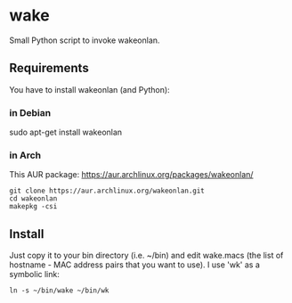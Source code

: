 # wake

Small Python script to invoke wakeonlan.

## Requirements

You have to install wakeonlan (and Python):

### in Debian

sudo apt-get install wakeonlan

### in Arch

This AUR package: https://aur.archlinux.org/packages/wakeonlan/

```
git clone https://aur.archlinux.org/wakeonlan.git
cd wakeonlan
makepkg -csi
```

## Install

Just copy it to your bin directory (i.e. ~/bin) and edit wake.macs (the list of hostname - MAC address pairs that you want to use). I use 'wk' as a symbolic link:

```
ln -s ~/bin/wake ~/bin/wk
```
